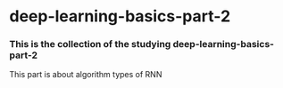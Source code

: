 # deep-learning-basics-part-2

### This is the collection of the studying deep-learning-basics-part-2

This part is about algorithm types of RNN
